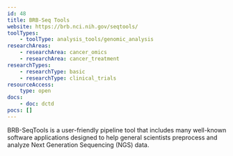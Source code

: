 ```yaml
---
id: 48
title: BRB-Seq Tools
website: https://brb.nci.nih.gov/seqtools/
toolTypes:
    - toolType: analysis_tools/genomic_analysis
researchAreas:
    - researchArea: cancer_omics
    - researchArea: cancer_treatment
researchTypes:
    - researchType: basic
    - researchType: clinical_trials
resourceAccess:
    type: open
docs:
    - doc: dctd
pocs: []        
---
```

BRB-SeqTools is a user-friendly pipeline tool that includes many well-known software applications designed to help general scientists preprocess and analyze Next Generation Sequencing (NGS) data. 
